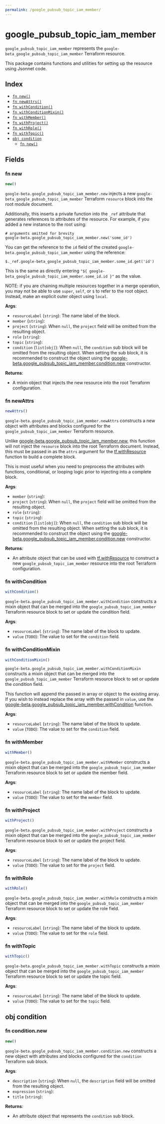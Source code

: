 ```yaml
---
permalink: /google_pubsub_topic_iam_member/
---
```


# google_pubsub_topic_iam_member

`google_pubsub_topic_iam_member` represents the `google-beta_google_pubsub_topic_iam_member` Terraform resource.



This package contains functions and utilities for setting up the resource using Jsonnet code.


## Index

* [`fn new()`](#fn-new)
* [`fn newAttrs()`](#fn-newattrs)
* [`fn withCondition()`](#fn-withcondition)
* [`fn withConditionMixin()`](#fn-withconditionmixin)
* [`fn withMember()`](#fn-withmember)
* [`fn withProject()`](#fn-withproject)
* [`fn withRole()`](#fn-withrole)
* [`fn withTopic()`](#fn-withtopic)
* [`obj condition`](#obj-condition)
  * [`fn new()`](#fn-conditionnew)

## Fields

### fn new

```ts
new()
```


`google-beta.google_pubsub_topic_iam_member.new` injects a new `google-beta_google_pubsub_topic_iam_member` Terraform `resource`
block into the root module document.

Additionally, this inserts a private function into the `_ref` attribute that generates references to attributes of the
resource. For example, if you added a new instance to the root using:

    # arguments omitted for brevity
    google-beta.google_pubsub_topic_iam_member.new('some_id')

You can get the reference to the `id` field of the created `google-beta.google_pubsub_topic_iam_member` using the reference:

    $._ref.google-beta_google_pubsub_topic_iam_member.some_id.get('id')

This is the same as directly entering `"${ google-beta_google_pubsub_topic_iam_member.some_id.id }"` as the value.

NOTE: if you are chaining multiple resources together in a merge operation, you may not be able to use `super`, `self`,
or `$` to refer to the root object. Instead, make an explicit outer object using `local`.

**Args**:
  - `resourceLabel` (`string`): The name label of the block.
  - `member` (`string`): 
  - `project` (`string`):  When `null`, the `project` field will be omitted from the resulting object.
  - `role` (`string`): 
  - `topic` (`string`): 
  - `condition` (`list[obj]`):  When `null`, the `condition` sub block will be omitted from the resulting object. When setting the sub block, it is recommended to construct the object using the [google-beta.google_pubsub_topic_iam_member.condition.new](#fn-googlepubsubtopiciammemberconditionnew) constructor.

**Returns**:
- A mixin object that injects the new resource into the root Terraform configuration.


### fn newAttrs

```ts
newAttrs()
```


`google-beta.google_pubsub_topic_iam_member.newAttrs` constructs a new object with attributes and blocks configured for the `google_pubsub_topic_iam_member`
Terraform resource.

Unlike [google-beta.google_pubsub_topic_iam_member.new](#fn-googlepubsubtopiciammembernew), this function will not inject the `resource`
block into the root Terraform document. Instead, this must be passed in as the `attrs` argument for the
[tf.withResource](https://github.com/tf-libsonnet/core/tree/main/docs#fn-withresource) function to build a complete block.

This is most useful when you need to preprocess the attributes with functions, conditional, or looping logic prior to
injecting into a complete block.

**Args**:
  - `member` (`string`): 
  - `project` (`string`):  When `null`, the `project` field will be omitted from the resulting object.
  - `role` (`string`): 
  - `topic` (`string`): 
  - `condition` (`list[obj]`):  When `null`, the `condition` sub block will be omitted from the resulting object. When setting the sub block, it is recommended to construct the object using the [google-beta.google_pubsub_topic_iam_member.condition.new](#fn-googlepubsubtopiciammemberconditionnew) constructor.

**Returns**:
  - An attribute object that can be used with [tf.withResource](https://github.com/tf-libsonnet/core/tree/main/docs#fn-withresource) to construct a new `google_pubsub_topic_iam_member` resource into the root Terraform configuration.


### fn withCondition

```ts
withCondition()
```

`google-beta.google_pubsub_topic_iam_member.withCondition` constructs a mixin object that can be merged into the `google_pubsub_topic_iam_member`
Terraform resource block to set or update the condition field.



**Args**:
  - `resourceLabel` (`string`): The name label of the block to update.
  - `value` (`TODO`): The value to set for the `condition` field.


### fn withConditionMixin

```ts
withConditionMixin()
```

`google-beta.google_pubsub_topic_iam_member.withConditionMixin` constructs a mixin object that can be merged into the `google_pubsub_topic_iam_member`
Terraform resource block to set or update the condition field.

This function will append the passed in array or object to the existing array. If you wish
to instead replace the array with the passed in `value`, use the [google-beta.google_pubsub_topic_iam_member.withCondition](TODO)
function.


**Args**:
  - `resourceLabel` (`string`): The name label of the block to update.
  - `value` (`TODO`): The value to set for the `condition` field.


### fn withMember

```ts
withMember()
```

`google-beta.google_pubsub_topic_iam_member.withMember` constructs a mixin object that can be merged into the `google_pubsub_topic_iam_member`
Terraform resource block to set or update the member field.



**Args**:
  - `resourceLabel` (`string`): The name label of the block to update.
  - `value` (`TODO`): The value to set for the `member` field.


### fn withProject

```ts
withProject()
```

`google-beta.google_pubsub_topic_iam_member.withProject` constructs a mixin object that can be merged into the `google_pubsub_topic_iam_member`
Terraform resource block to set or update the project field.



**Args**:
  - `resourceLabel` (`string`): The name label of the block to update.
  - `value` (`TODO`): The value to set for the `project` field.


### fn withRole

```ts
withRole()
```

`google-beta.google_pubsub_topic_iam_member.withRole` constructs a mixin object that can be merged into the `google_pubsub_topic_iam_member`
Terraform resource block to set or update the role field.



**Args**:
  - `resourceLabel` (`string`): The name label of the block to update.
  - `value` (`TODO`): The value to set for the `role` field.


### fn withTopic

```ts
withTopic()
```

`google-beta.google_pubsub_topic_iam_member.withTopic` constructs a mixin object that can be merged into the `google_pubsub_topic_iam_member`
Terraform resource block to set or update the topic field.



**Args**:
  - `resourceLabel` (`string`): The name label of the block to update.
  - `value` (`TODO`): The value to set for the `topic` field.


## obj condition



### fn condition.new

```ts
new()
```


`google-beta.google_pubsub_topic_iam_member.condition.new` constructs a new object with attributes and blocks configured for the `condition`
Terraform sub block.



**Args**:
  - `description` (`string`):  When `null`, the `description` field will be omitted from the resulting object.
  - `expression` (`string`): 
  - `title` (`string`): 

**Returns**:
  - An attribute object that represents the `condition` sub block.

